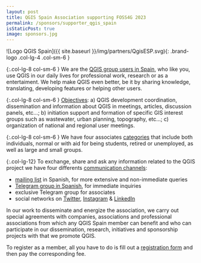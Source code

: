 ```yaml
---
layout: post
title: QGIS Spain Association supporting FOSS4G 2023
permalink: /sponsors/supporter_qgis_spain
isStaticPost: true
image: sponsors.jpg
---
```


![Logo QGIS Spain]({{ site.baseurl }}/img/partners/QgisESP.svg){: .brand-logo .col-lg-4 .col-sm-6 }

{:.col-lg-8 col-sm-6 }
We are the [QGIS group users in Spain](https://www.qgis.es/), who like you, use QGIS in our daily lives for professional work, research or as a entertaiment. We help make QGIS even better, be it by sharing knowledge, translating, developing features or helping other users.

{:.col-lg-8 col-sm-6 }
[Objectives](https://www.qgis.es/manuales/estatutos/): a) QGIS development coordination, dissemination and information about QGIS in meetings,
articles, discussion panels, etc...; b) initiation support and formation of specific GIS interest groups such as wastewater, urban planning, topography, etc...; c) organization of national and regional user meetings.

{:.col-lg-8 col-sm-6 }
We have four associates [categories](https://www.qgis.es/asociacion/) that include both individuals, normal or with aid for being students, retired or unemployed, as well as large and small groups.

{:.col-lg-12}
To exchange, share and ask any information related to the QGIS project we have four differents [communication channels](https://www.qgis.es/asociacion/):

- [mailing list](https://lists.osgeo.org/mailman/listinfo/qgis-es) in Spanish, for more extensive and non-immediate queries
- [Telegram group in Spanish](https://t.me/qgis_es), for immediate inquiries
- exclusive Telegram group for associates
- social networks on [Twitter](https://twitter.com/qgises), [Instagram](https://www.instagram.com/qgises/) & [LinkedIn](https://www.linkedin.com/in/asociaci%C3%B3n-qgis-espa%C3%B1a-48872417b/)

In our work to disseminate and energize the association, we carry out special agreements with companies, associations and professional associations from which any QGIS Spain member can benefit and who can participate in our dissemination, research, initiatives and sponsorship projects with that we promote QGIS.

To register as a member, all you have to do is fill out a [registration form](https://cloud.montera34.org/index.php/apps/forms/4j4CMbBry429FNHg) and then pay the corresponding fee.
